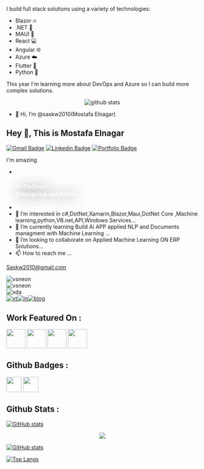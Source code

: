 I build full stack solutions using a variety of technologies:

 * Blazor 🔥
 * .NET 💜
 * MAUI 🤖
 * React 💻 
 * Angular 🌐
 * Azure ☁️
 * Flutter 📱
 * Python 🐍

This year I'm learning more about DevOps and Azure so I can build more complex solutions.

<div align="center">

![github stats](https://github-readme-stats.vercel.app/api?username=bradystroud&show_icons=true&cache_seconds=86400&theme=dark)



</div>



- 👋 Hi, I’m @saskw2010(Mostafa Elnagar)
## Hey 👋, This is Mostafa Elnagar
[![Gmail Badge](https://img.shields.io/badge/-wytsky.com-c14438?style=flat&logo=Gmail&logoColor=white&link=mailto:wytsky.com)](mailto:wytsky.com) 
[![Linkedin Badge](https://img.shields.io/badge/-mostafa.ah.elnagar-0072b1?style=flat&logo=Linkedin&logoColor=white&link=https://www.linkedin.com/in/mostafa.ah.elnagar/)](https://www.linkedin.com/in/mostafa.ah.elnagar/) [![Portfolio Badge](https://img.shields.io/badge/portfolio-web-blue?style=flat&link=saskw2010.github.io/)](saskw2010.github.io/) <p align='left'>I'm amazing</p>


- <div _ngcontent-par-c1="" class="login-aside d-flex flex-column flex-row-auto"><div _ngcontent-par-c1="" class="d-flex flex-column-auto flex-column pt-lg-27 pt-15"><a _ngcontent-par-c1="" class="text-center mb-10" href="#"><img _ngcontent-par-c1="" alt="" class="max-h-30px" src=""></a><h3 _ngcontent-par-c1="" class="font-weight-bolder text-center font-size-h2 font-size-h1-lg fadeIn" style="color: #ffffff; text-shadow: 3px 2px 29px rgba(0,0,0,0.5);"> Ai Optimal <br _ngcontent-par-c1="">Enterprise solutions </h3></div><div _ngcontent-par-c1="" class="aside-img d-flex flex-row-fluid bgi-no-repeat bgi-position-y-bottom bgi-position-x-center"></div></div>
- 
- 👀 I’m interested in c#,DotNet,Xamarin,Blazor,Maui,DotNet Core ,Machine learning,python,VB.net,API,Windows Services...
- 🌱 I’m currently learning Build Ai APP applied NLP and Documents managment with Machine Learning ...
- 💞️ I’m looking to collaborate on Applied Machine Learning ON ERP Solutions...
- 📫 How to reach me ...

Saskw2010@gmail.com

<!---
saskw2010/saskw2010 is a ✨ special ✨ repository because its `README.md` (this file) appears on your GitHub profile.
You can click the Preview link to take a look at your changes.
--->



![vsneon](https://skyaierp.com/cover.png)\
![vsneon](https://github.com/acervenky/acervenky/blob/master/assets/vsneon1.gif)\
![xda](https://github.com/acervenky/acervenky/blob/master/assets/xda1.gif)\
[![yt](https://github.com/acervenky/acervenky/blob/master/assets/yt.gif)](https://www.youtube.com/acervenky)[![in](https://github.com/acervenky/acervenky/blob/master/assets/in.gif)](https://www.linkedin.com/in/venkateshsurve/)[![blog](https://github.com/acervenky/acervenky/blob/master/assets/blog1.gif)](https://www.keytechvk.com/)



## Work Featured On :
<a href="https://www.xda-developers.com/customize-aod-color-miui-11-trinity-substratum-theme/"><img src="https://raw.githubusercontent.com/acervenky/acervenky/master/assets/xda%20(2).png" width="50" height="50"></a> <a href="https://beebom.com/download-motorola-razr-retro-app-live-wallpapers-here/"><img src="https://raw.githubusercontent.com/acervenky/acervenky/master/assets/bb.png" width="50" height="50"></a> <a href="https://www.bgr.in/news/oneplus-6-mod-turns-the-earpiece-into-second-stereo-speaker-657336/" target="_blank"><img src="https://raw.githubusercontent.com/acervenky/acervenky/master/assets/bgr.png" width="50" height="50"></a> <a href="https://www.firstpost.com/tech/news-analysis/oneplus-6-mod-may-convert-the-earpiece-speaker-into-an-external-stereo-speaker-4714621.html" target="_blank"><img src="https://raw.githubusercontent.com/acervenky/acervenky/master/assets/fp.png" width="50" height="50"></a> 

## Github Badges :
<a href="https://docs.github.com/en/developers" target="_blank"><img src="https://raw.githubusercontent.com/acervenky/acervenky/master/assets/devbadge.gif" width="40" height="40"></a>  <a href="https://archiveprogram.github.com/" target="_blank"><img src="https://raw.githubusercontent.com/acervenky/acervenky/master/assets/acbadge.gif" width="40" height="40"></a> 


## Github Stats :
[![GitHub stats](https://github-readme-stats.vercel.app/api?username=saskw2010&show_icons=true)](https://github.com/saskw2010/github-readme-stats)

<p href="https://github.com/saskw2010/github-profile-views-counter" align="center"><img src="https://gpvc.arturio.dev/saskw2010"></p>



[![GitHub stats](https://github-readme-stats.vercel.app/api?username=saskw2010&show_icons=true)](https://github.com/saskw2010/github-readme-stats)

[![Top Langs](https://github-readme-stats.vercel.app/api/top-langs/?username=saskw2010)](https://github.com/saskw2010/github-readme-stats)
